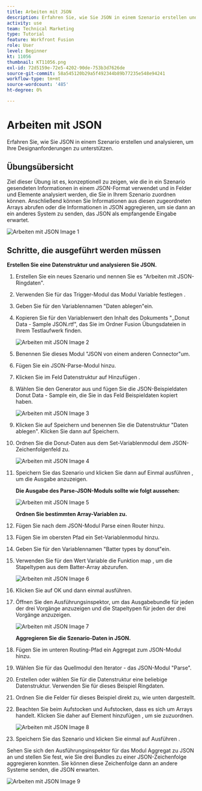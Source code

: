 ```yaml
---
title: Arbeiten mit JSON
description: Erfahren Sie, wie Sie JSON in einem Szenario erstellen und analysieren, um Ihre Designanforderungen zu unterstützen.
activity: use
team: Technical Marketing
type: Tutorial
feature: Workfront Fusion
role: User
level: Beginner
kt: 11056
thumbnail: KT11056.png
exl-id: 72d5159e-72e5-4202-90de-753b3d7626de
source-git-commit: 58a545120b29a5f492344b89b77235e548e94241
workflow-type: tm+mt
source-wordcount: '485'
ht-degree: 0%

---
```


# Arbeiten mit JSON

Erfahren Sie, wie Sie JSON in einem Szenario erstellen und analysieren, um Ihre Designanforderungen zu unterstützen.

## Übungsübersicht

Ziel dieser Übung ist es, konzeptionell zu zeigen, wie die in ein Szenario gesendeten Informationen in einem JSON-Format verwendet und in Felder und Elemente analysiert werden, die Sie in Ihrem Szenario zuordnen können. Anschließend können Sie Informationen aus diesen zugeordneten Arrays abrufen oder die Informationen in JSON aggregieren, um sie dann an ein anderes System zu senden, das JSON als empfangende Eingabe erwartet.

![Arbeiten mit JSON Image 1](../12-exercises/assets/working-with-json-walkthrough-1.png)

## Schritte, die ausgeführt werden müssen

**Erstellen Sie eine Datenstruktur und analysieren Sie JSON.**

1. Erstellen Sie ein neues Szenario und nennen Sie es &quot;Arbeiten mit JSON-Ringdaten&quot;.
1. Verwenden Sie für das Trigger-Modul das Modul Variable festlegen .
1. Geben Sie für den Variablennamen &quot;Daten ablegen&quot;ein.
1. Kopieren Sie für den Variablenwert den Inhalt des Dokuments &quot;_Donut Data - Sample JSON.rtf&quot;, das Sie im Ordner Fusion Übungsdateien in Ihrem Testlaufwerk finden.

   ![Arbeiten mit JSON Image 2](../12-exercises/assets/working-with-json-walkthrough-2.png)

1. Benennen Sie dieses Modul &quot;JSON von einem anderen Connector&quot;um.
1. Fügen Sie ein JSON-Parse-Modul hinzu.
1. Klicken Sie im Feld Datenstruktur auf Hinzufügen .
1. Wählen Sie den Generator aus und fügen Sie die JSON-Beispieldaten Donut Data - Sample ein, die Sie in das Feld Beispieldaten kopiert haben.

   ![Arbeiten mit JSON Image 3](../12-exercises/assets/working-with-json-walkthrough-3.png)

1. Klicken Sie auf Speichern und benennen Sie die Datenstruktur &quot;Daten ablegen&quot;. Klicken Sie dann auf Speichern.
1. Ordnen Sie die Donut-Daten aus dem Set-Variablenmodul dem JSON-Zeichenfolgenfeld zu.

   ![Arbeiten mit JSON Image 4](../12-exercises/assets/working-with-json-walkthrough-4.png)

1. Speichern Sie das Szenario und klicken Sie dann auf Einmal ausführen , um die Ausgabe anzuzeigen.

   **Die Ausgabe des Parse-JSON-Moduls sollte wie folgt aussehen:**

   ![Arbeiten mit JSON Image 5](../12-exercises/assets/working-with-json-walkthrough-5.png)

   **Ordnen Sie bestimmten Array-Variablen zu.**

1. Fügen Sie nach dem JSON-Modul Parse einen Router hinzu.
1. Fügen Sie im obersten Pfad ein Set-Variablenmodul hinzu.
1. Geben Sie für den Variablennamen &quot;Batter types by donut&quot;ein.
1. Verwenden Sie für den Wert Variable die Funktion map , um die Stapeltypen aus dem Batter-Array abzurufen.

   ![Arbeiten mit JSON Image 6](../12-exercises/assets/working-with-json-walkthrough-6.png)

1. Klicken Sie auf OK und dann einmal ausführen.
1. Öffnen Sie den Ausführungsinspektor, um das Ausgabebundle für jeden der drei Vorgänge anzuzeigen und die Stapeltypen für jeden der drei Vorgänge anzuzeigen.

   ![Arbeiten mit JSON Image 7](../12-exercises/assets/working-with-json-walkthrough-7.png)

   **Aggregieren Sie die Szenario-Daten in JSON.**

1. Fügen Sie im unteren Routing-Pfad ein Aggregat zum JSON-Modul hinzu.
1. Wählen Sie für das Quellmodul den Iterator - das JSON-Modul &quot;Parse&quot;.
1. Erstellen oder wählen Sie für die Datenstruktur eine beliebige Datenstruktur. Verwenden Sie für dieses Beispiel Ringdaten.
1. Ordnen Sie die Felder für dieses Beispiel direkt zu, wie unten dargestellt.
1. Beachten Sie beim Aufstocken und Aufstocken, dass es sich um Arrays handelt. Klicken Sie daher auf Element hinzufügen , um sie zuzuordnen.

   ![Arbeiten mit JSON Image 8](../12-exercises/assets/working-with-json-walkthrough-8.png)

1. Speichern Sie das Szenario und klicken Sie einmal auf Ausführen .

Sehen Sie sich den Ausführungsinspektor für das Modul Aggregat zu JSON an und stellen Sie fest, wie Sie drei Bundles zu einer JSON-Zeichenfolge aggregieren konnten. Sie können diese Zeichenfolge dann an andere Systeme senden, die JSON erwarten.

![Arbeiten mit JSON Image 9](../12-exercises/assets/working-with-json-walkthrough-9.png)
